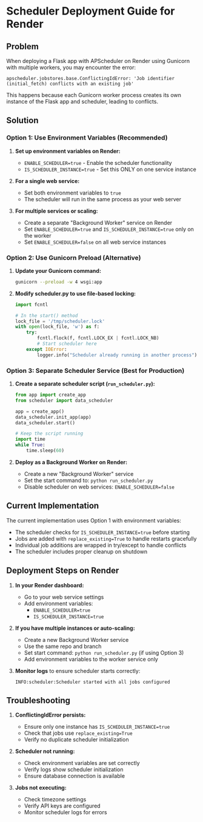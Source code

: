 # Scheduler Deployment Guide for Render

## Problem
When deploying a Flask app with APScheduler on Render using Gunicorn with multiple workers, you may encounter the error:
```
apscheduler.jobstores.base.ConflictingIdError: 'Job identifier (initial_fetch) conflicts with an existing job'
```

This happens because each Gunicorn worker process creates its own instance of the Flask app and scheduler, leading to conflicts.

## Solution

### Option 1: Use Environment Variables (Recommended)

1. **Set up environment variables on Render:**
   - `ENABLE_SCHEDULER=true` - Enable the scheduler functionality
   - `IS_SCHEDULER_INSTANCE=true` - Set this ONLY on one service instance

2. **For a single web service:**
   - Set both environment variables to `true`
   - The scheduler will run in the same process as your web server

3. **For multiple services or scaling:**
   - Create a separate "Background Worker" service on Render
   - Set `ENABLE_SCHEDULER=true` and `IS_SCHEDULER_INSTANCE=true` only on the worker
   - Set `ENABLE_SCHEDULER=false` on all web service instances

### Option 2: Use Gunicorn Preload (Alternative)

1. **Update your Gunicorn command:**
   ```bash
   gunicorn --preload -w 4 wsgi:app
   ```

2. **Modify scheduler.py to use file-based locking:**
   ```python
   import fcntl
   
   # In the start() method
   lock_file = '/tmp/scheduler.lock'
   with open(lock_file, 'w') as f:
       try:
           fcntl.flock(f, fcntl.LOCK_EX | fcntl.LOCK_NB)
           # Start scheduler here
       except IOError:
           logger.info("Scheduler already running in another process")
   ```

### Option 3: Separate Scheduler Service (Best for Production)

1. **Create a separate scheduler script (`run_scheduler.py`):**
   ```python
   from app import create_app
   from scheduler import data_scheduler
   
   app = create_app()
   data_scheduler.init_app(app)
   data_scheduler.start()
   
   # Keep the script running
   import time
   while True:
       time.sleep(60)
   ```

2. **Deploy as a Background Worker on Render:**
   - Create a new "Background Worker" service
   - Set the start command to: `python run_scheduler.py`
   - Disable scheduler on web services: `ENABLE_SCHEDULER=false`

## Current Implementation

The current implementation uses Option 1 with environment variables:

- The scheduler checks for `IS_SCHEDULER_INSTANCE=true` before starting
- Jobs are added with `replace_existing=True` to handle restarts gracefully
- Individual job additions are wrapped in try/except to handle conflicts
- The scheduler includes proper cleanup on shutdown

## Deployment Steps on Render

1. **In your Render dashboard:**
   - Go to your web service settings
   - Add environment variables:
     - `ENABLE_SCHEDULER=true`
     - `IS_SCHEDULER_INSTANCE=true`
   
2. **If you have multiple instances or auto-scaling:**
   - Create a new Background Worker service
   - Use the same repo and branch
   - Set start command: `python run_scheduler.py` (if using Option 3)
   - Add environment variables to the worker service only

3. **Monitor logs** to ensure scheduler starts correctly:
   ```
   INFO:scheduler:Scheduler started with all jobs configured
   ```

## Troubleshooting

1. **ConflictingIdError persists:**
   - Ensure only one instance has `IS_SCHEDULER_INSTANCE=true`
   - Check that jobs use `replace_existing=True`
   - Verify no duplicate scheduler initialization

2. **Scheduler not running:**
   - Check environment variables are set correctly
   - Verify logs show scheduler initialization
   - Ensure database connection is available

3. **Jobs not executing:**
   - Check timezone settings
   - Verify API keys are configured
   - Monitor scheduler logs for errors